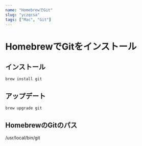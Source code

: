 ```yaml
---
name: "HomebrewでGit"
slug: "yczqcsa"
tags: ["Mac", "Git"]
---
```


# HomebrewでGitをインストール

## インストール

```
brew install git
```

## アップデート

```
brew upgrade git
```

## HomebrewのGitのパス

/usr/local/bin/git

